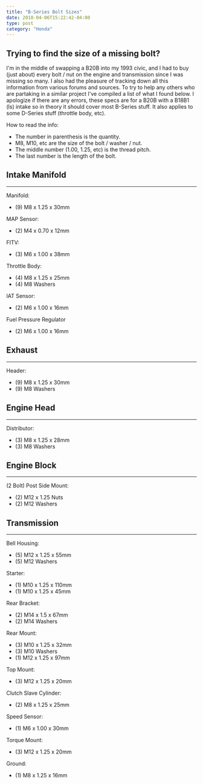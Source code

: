 ```yaml
---
title: "B-Series Bolt Sizes"
date: 2018-04-06T15:22:42-04:00
type: post
category: "Honda"
---
```


## Trying to find the size of a missing bolt?

I'm in the middle of swapping a B20B into my 1993 civic, and I had to buy (just about) every bolt / nut on the engine and transmission since I was missing so many. I also had the pleasure of tracking down all this information from various forums and sources. To try to help any others who are partaking in a similar project I've compiled a list of what I found below. I apologize if there are any errors, these specs are for a B20B with a B18B1 (ls) intake so in theory it should cover most B-Series stuff. It also applies to some D-Series stuff (throttle body, etc).

How to read the info:

- The number in parenthesis is the quantity.
- M8, M10, etc are the size of the bolt / washer / nut.
- The middle number (1.00, 1.25, etc) is the thread pitch.
- The last number is the length of the bolt.

## Intake Manifold

---

Manifold:

- (9) M8 x 1.25 x 30mm

MAP Sensor:

- (2) M4 x 0.70 x 12mm

FITV:

- (3) M6 x 1.00 x 38mm

Throttle Body:

- (4) M8 x 1.25 x 25mm
- (4) M8 Washers

IAT Sensor:

- (2) M6 x 1.00 x 16mm

Fuel Pressure Regulator

- (2) M6 x 1.00 x 16mm

## Exhaust

---

Header:

- (9) M8 x 1.25 x 30mm
- (9) M8 Washers

## Engine Head

---

Distributor:

- (3) M8 x 1.25 x 28mm
- (3) M8 Washers

## Engine Block

---

(2 Bolt) Post Side Mount:

- (2) M12 x 1.25 Nuts
- (2) M12 Washers

## Transmission

---

Bell Housing:

- (5) M12 x 1.25 x 55mm
- (5) M12 Washers

Starter:

- (1) M10 x 1.25 x 110mm
- (1) M10 x 1.25 x 45mm

Rear Bracket:

- (2) M14 x 1.5 x 67mm
- (2) M14 Washers

Rear Mount:

- (3) M10 x 1.25 x 32mm
- (3) M10 Washers
- (1) M12 x 1.25 x 97mm

Top Mount:

- (3) M12 x 1.25 x 20mm

Clutch Slave Cylinder:

- (2) M8 x 1.25 x 25mm

Speed Sensor:

- (1) M6 x 1.00 x 30mm

Torque Mount:

- (3) M12 x 1.25 x 20mm

Ground:

- (1) M8 x 1.25 x 16mm
